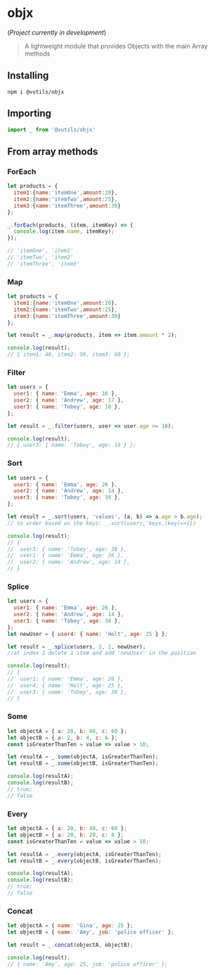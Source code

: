 # objx
(*Project currently in development*)
> 
> A lightweight module that provides Objects with the main Array methods

## Installing
````
npm i @vutils/objx
````

## Importing
````javascript
import _ from '@vutils/objx'
````

## From array methods

### ForEach

````javascript
let products = {
  item1:{name:'itemOne',amount:20},
  item2:{name:'itemTwo',amount:25},
  item3:{name:'itemThree',amount:30}
};

_.forEach(products, (item, itemKey) => {
  console.log(item.name, itemKey);
});

// 'itemOne', 'item1'
// 'itemTwo', 'item2'
// 'itemThree', 'item3'
````

### Map

````javascript
let products = {
  item1:{name:'itemOne',amount:20},
  item2:{name:'itemTwo',amount:25},
  item3:{name:'itemThree',amount:30}
};

let result = _.map(products, item => item.amount * 2);

console.log(result);
// { item1: 40, item2: 50, item3: 60 };
````

### Filter

````javascript
let users = {
  user1: { name: 'Emma', age: 16 },
  user2: { name: 'Andrew', age: 17 },
  user3: { name: 'Tobey', age: 18 },
};

let result = _.filter(users, user => user.age >= 18);

console.log(result);
// { user3: { name: 'Tobey', age: 18 } };
````

### Sort

````javascript
let users = {
  user1: { name: 'Emma', age: 26 },
  user2: { name: 'Andrew', age: 14 },
  user3: { name: 'Tobey', age: 38 },
};

let result = _.sort(users, 'values', (a, b) => a.age > b.age);
// to order based on the keys: _.sort(users,'keys,(key)=>{})

console.log(result);
// {
//  user3: { name: 'Tobey', age: 38 },
//  user1: { name: 'Emma', age: 26 },
//  user2: { name: 'Andrew', age: 14 },
// }
````

### Splice

````javascript
let users = {
  user1: { name: 'Emma', age: 26 },
  user2: { name: 'Andrew', age: 14 },
  user3: { name: 'Tobey', age: 38 },
};
let newUser = { user4: { name: 'Holt', age: 25 } };

let result = _.splice(users, 1, 1, newUser);
//at index 1 delete 1 item and add 'newUser' in the position

console.log(result);
// {
//  user1: { name: 'Emma', age: 26 },
//  user4: { name: 'Holt', age: 25 },
//  user3: { name: 'Tobey', age: 38 },
// }


````

### Some

````javascript
let objectA = { a: 20, b: 40, c: 60 };
let objectB = { a: 2, b: 4, c: 6 };
const isGreaterThanTen = value => value > 10;

let resultA = _.some(objectA, isGreaterThanTen);
let resultB = _.some(objectB, isGreaterThanTen);

console.log(resultA);
console.log(resultB);
// true;
// false
````

### Every

````javascript
let objectA = { a: 20, b: 40, c: 60 };
let objectB = { a: 20, b: 20, c: 8 };
const isGreaterThanTen = value => value > 10;

let resultA = _.every(objectA, isGreaterThanTen);
let resultB = _.every(objectB, isGreaterThanTen);

console.log(resultA);
console.log(resultB);
// true;
// false
````


### Concat

````javascript
let objectA = { name: 'Gina', age: 25 };
let objectB = { name: 'Amy', job: 'police officer' };

let result = _.concat(objectA, objectB);

console.log(result);
// { name: 'Amy', age: 25, job: 'police officer' };
````







